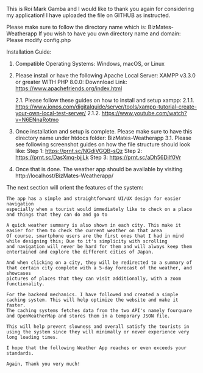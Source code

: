 This is Roi Mark Gamba and I would like to thank you again for considering my application!
I have uploaded the file on GITHUB as instructed.

Please make sure to follow the directory name which is: BizMates-Weatherapp
If you wish to have you own directory name and domain: Please modify config.php

Installation Guide:
1. Compatible Operating Systems: Windows, macOS, or Linux
2. Please install or have the following Apache Local Server: XAMPP v3.3.0 or greater WITH PHP 8.0.0: 
   Downnload Link: https://www.apachefriends.org/index.html

   2.1. Please follow these guides on how to install and setup xampp: 
        2.1.1. https://www.ionos.com/digitalguide/server/tools/xampp-tutorial-create-your-own-local-test-server/
        2.1.2. https://www.youtube.com/watch?v=N6ENnaRotmo

3. Once installation and setup is complete. Please make sure to have this directory name under htdocs folder: BizMates-Weatherapp
    3.1. Please see following screenshot guides on how the file structure should look like:
        Step 1: https://prnt.sc/NGdiVGQB-sQz
        Step 2: https://prnt.sc/DasXmq-bjjLk
        Step 3: https://prnt.sc/aDh56Dilf0Vr

4. Once that is done. The weather app should be available by visiting http://localhost/BizMates-Weatherapp/



The next section will orient the features of the system:

~~~~~~~~~~~~~~~~~~~~~~~~~~~~~~~~~~~~~~~~~~~~~~~~~~~~~~~~~~~~~~~~~~~~~~~~~~~~~~
The app has a simple and straightforward UI/UX design for easier navigation 
especially when a tourist would immediately like to check on a place and things that they can do and go to

A quick weather summary is also shown in each city. This make it easier for them to check the current weather on that area
Of course, smartphone users are the first ones that I had in mind while designing this; Due to it's simplicity with scrolling 
and navigation will never be hard for them and will always keep them entertained and explore the different cities of Japan.

And when clicking on a city, they will be redirected to a summary of that certain city complete with a 5-day forecast of the weather, and showcases
pictures of places that they can visit additionally, with a zoom functionality.

For the backend mechanics. I have followed and created a simple caching system. This will help optimize the website and make it faster.
The caching systems fetches data from the two API's namely fourquare and OpenWeatherMap and stores them in a temporary JSON file.

This will help prevent slowness and overall satisfy the tourists in using the system since they will minimally or never experience very long loading times.

I hope that the following Weather App reaches or even exceeds your standards.

Again, Thank you very much!